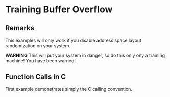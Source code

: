 # Training Buffer Overflow

## Remarks

This examples will only work if you disable address space layout randomization on your system.

**WARNING** This will put your system in danger, so do this only ony a training machine! You have been warned!

## Function Calls in C 

First example demonstrates simply the C calling convention.